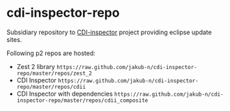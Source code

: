 cdi-inspector-repo
==================

Subsidiary repository to [CDI-inspector](github.com/jakub-n/CDI-inspector) project providing eclipse update sites.

Following p2 repos are hosted:
* Zest 2 library `https://raw.github.com/jakub-n/cdi-inspector-repo/master/repos/zest_2`
* CDI Inspector `https://raw.github.com/jakub-n/cdi-inspector-repo/master/repos/cdii`
* CDI Inspector with dependencies `https://raw.github.com/jakub-n/cdi-inspector-repo/master/repos/cdii_composite`
